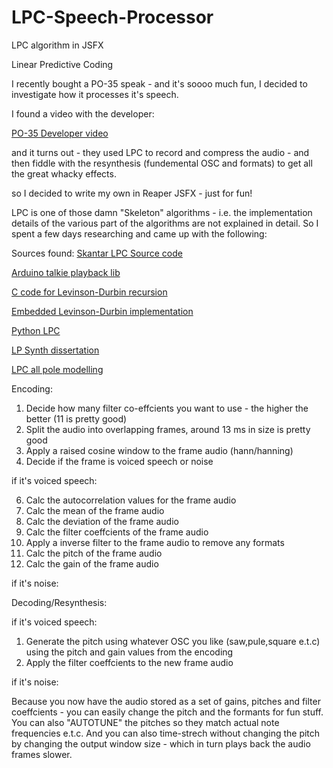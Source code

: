 # LPC-Speech-Processor
LPC algorithm in JSFX

Linear Predictive Coding

I recently bought a PO-35 speak - and it's soooo much fun, I decided to investigate how it processes it's speech.

I found a video with the developer:

[PO-35 Developer video](https://www.youtube.com/watch?v=D730KX75kHk&list=WL&index=1)

and it turns out - they used LPC to record and compress the audio - and then fiddle with the resynthesis (fundemental OSC and formats) to get all the great whacky effects.

so I decided to write my own in Reaper JSFX - just for fun!

LPC is one of those damn "Skeleton" algorithms - i.e. the implementation details of the various part of the algorithms are not explained in detail. So I spent a few days researching and came up with the following:

Sources found:
[Skantar LPC Source code](https://github.com/SKantar/LPC/blob/master/LPC/LPC/main.cpp)

[Arduino talkie playback lib](https://github.com/ArminJo/Talkie/tree/master/src)

[C code for Levinson-Durbin recursion](http://computer-programming-forum.com/47-c-language/5944d236d7d209fa.htm)

[Embedded Levinson-Durbin implementation](https://www.nxp.com/docs/en/application-note/AN2197.pdf)

[Python LPC](https://www.kuniga.me/blog/2021/05/13/lpc-in-python.html)

[LP Synth dissertation](https://core.ac.uk/download/pdf/11040755.pdf)

[LPC all pole modelling](https://ccrma.stanford.edu/~hskim08/lpc/)

Encoding:

1) Decide how many filter co-effcients you want to use - the higher the better (11 is pretty good)
2) Split the audio into overlapping frames, around 13 ms in size is pretty good
3) Apply a raised cosine window to the frame audio (hann/hanning)
4) Decide if the frame is voiced speech or noise

if it's voiced speech:

6) Calc the autocorrelation values for the frame audio
7) Calc the mean of the frame audio
8) Calc the deviation of the frame audio
9) Calc the filter coeffcients of the frame audio
10) Apply a inverse filter to the frame audio to remove any formats
11) Calc the pitch of the frame audio
12) Calc the gain of the frame audio
  
if it's noise:

Decoding/Resynthesis:

if it's voiced speech:

  1) Generate the pitch using whatever OSC you like (saw,pule,square e.t.c) using the pitch and gain values from the encoding
  2) Apply the filter coeffcients to the new frame audio

if it's noise:


Because you now have the audio stored as a set of gains, pitches and filter coeffcients - you can easily change the pitch and the formants for fun stuff. You can also "AUTOTUNE" the pitches so they match actual note frequencies e.t.c. And you can also time-strech without changing the pitch by changing the output window size - which in turn plays back the audio frames slower.
